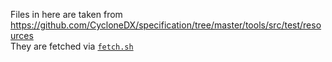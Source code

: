 Files in here are taken from <https://github.com/CycloneDX/specification/tree/master/tools/src/test/resources>  
They are fetched via [`fetch.sh`](fetch.sh)
